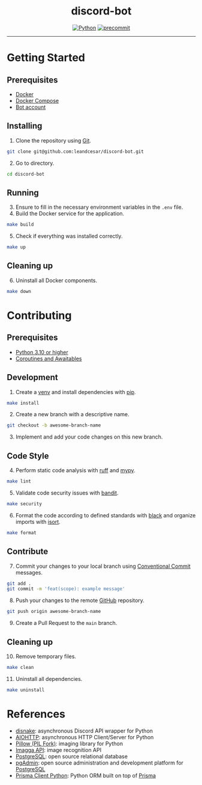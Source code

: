 <div align="center">
  <h1 align="center">discord-bot</h1>
  <p align="center">
    <a href="https://docs.python.org/3/"><img src="https://img.shields.io/badge/python 3-3776AB.svg?style=&logo=python&logoColor=white" alt="Python" href=""/></a>
    <a href="https://pre-commit.com/"><img src="https://img.shields.io/badge/pre--commit-FAB040.svg?style=&logo=pre-commit&logoColor=black" alt="precommit" /></a>
  </p>
</div>

---

# Getting Started

## Prerequisites

- [Docker](https://docs.docker.com/get-docker/)
- [Docker Compose](https://docs.docker.com/compose/)
- [Bot account](https://docs.disnake.dev/en/stable/discord.html)

## Installing

1. Clone the repository using [Git](https://git-scm.com/).
```sh
git clone git@github.com:leandcesar/discord-bot.git
```
2. Go to directory.
```sh
cd discord-bot
```

## Running

3. Ensure to fill in the necessary environment variables in the `.env` file.
4. Build the Docker service for the application.
```sh
make build
```
5. Check if everything was installed correctly.
```sh
make up
```

## Cleaning up

6. Uninstall all Docker components.
```sh
make down
```

# Contributing

## Prerequisites

- [Python 3.10 or higher](https://www.python.org/downloads/)
- [Coroutines and Awaitables](https://docs.python.org/3/library/asyncio-task.html)

## Development

1. Create a [venv](https://docs.python.org/3/library/venv.html) and install dependencies with [pip](https://pip.pypa.io/en/stable/).
```sh
make install
```
2. Create a new branch with a descriptive name.
```sh
git checkout -b awesome-branch-name
```
3. Implement and add your code changes on this new branch.

## Code Style

4. Perform static code analysis with [ruff](https://beta.ruff.rs/docs/) and [mypy](https://mypy-lang.org/).
```sh
make lint
```
5. Validate code security issues with [bandit](https://bandit.readthedocs.io/en/latest/).
```sh
make security
```
6. Format the code according to defined standards with [black](https://black.readthedocs.io/en/stable/) and organize imports with [isort](https://pycqa.github.io/isort/).
```sh
make format
```

## Contribute

7. Commit your changes to your local branch using [Conventional Commit](https://www.conventionalcommits.org/en/) messages.
```sh
git add .
git commit -m 'feat(scope): example message'
```
8. Push your changes to the remote [GitHub](https://github.com/) repository.
```sh
git push origin awesome-branch-name
```
9. Create a Pull Request to the `main` branch.

## Cleaning up

10. Remove temporary files.
```sh
make clean
```
11. Uninstall all dependencies.
```sh
make uninstall
```

# References

- [disnake](https://docs.disnake.dev/en/stable/): asynchronous Discord API wrapper for Python
- [AIOHTTP](https://docs.aiohttp.org/en/stable/): asynchronous HTTP Client/Server for Python
- [Pillow (PIL Fork)](https://pillow.readthedocs.io/en/stable/): imaging library for Python
- [Imagga API](https://docs.imagga.com/): image recognition API
- [PostgreSQL](https://www.postgresql.org/): open source relational database
- [pgAdmin](https://www.pgadmin.org/): open source administration and development platform for [PostgreSQL](https://www.postgresql.org/)
- [Prisma Client Python](https://prisma-client-py.readthedocs.io/en/stable/): Python ORM built on top of [Prisma](https://www.prisma.io/)
